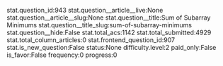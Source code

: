 stat.question_id:943
stat.question__article__live:None
stat.question__article__slug:None
stat.question__title:Sum of Subarray Minimums
stat.question__title_slug:sum-of-subarray-minimums
stat.question__hide:False
stat.total_acs:1142
stat.total_submitted:4929
stat.total_column_articles:0
stat.frontend_question_id:907
stat.is_new_question:False
status:None
difficulty.level:2
paid_only:False
is_favor:False
frequency:0
progress:0
